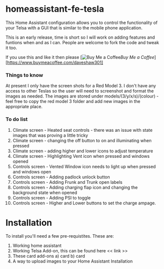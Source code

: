 # homeassistant-fe-tesla

This Home Assistant configuration allows you to control the functionality of your Telsa with a GUI that is similar to the mobile phone application.

This is an early release, time is short so I will work on adding features and funtions when and as I can.  People are welcome to fork the code and tweak it too.

If you use this and like it then please [![Buy Me a Coffee](/images/bmsc.png "Buy Me a Coffee")*Buy Me a Coffee*][https://www.buymeacoffee.com/daveshaw301]

### Things to know
At present I only have the screen shots for a Red Model 3.  I don't have any access to other Teslas so the user will need to screenshot and format the images as needed.  The images are stored under models/(3/y/x/s)/(colour) - feel free to copy the red model 3 folder and add new images in the appropriate place.

### To do list
1) Climate screen - Heated seat controls - there was an issue with state images that was proving a little tricky 
2) Climate screen - changing the off button to on and illuminating when pressed
3) Climate screen - adding higher and lower icons to adjust temperature
4) Climate screen - Highlighting Vent icon when pressed and windows opened
5) Controls screen - Vented Window icon needs to light up when pressed and windows open
6) Controls screen - Adding padlock unlock button
7) Controls screen - Adding Frunk and Trunk open labels
8) Controls screen - Adding charging flap icon and changing the background state when opened
9) Controls screen - Adding PSI to toggle
10) Controls screen - Higher and Lower buttons to set the charge ampage.

# Installation
To install you'll need a few pre-requistites.  These are:
1) Working home assistant
2) Working Telsa Add-on, this can be found here << link >>
3) These card add-ons
   a) card
   b) card
4) A way to upload images to your Home Assistant Installation

